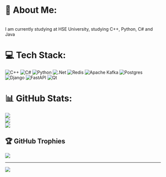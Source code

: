 # 💫 About Me:
<br>I am currently studying at HSE University, studying C++, Python, C# and Java


# 💻 Tech Stack:
![C++](https://img.shields.io/badge/c++-%2300599C.svg?style=for-the-badge&logo=c%2B%2B&logoColor=white) ![C#](https://img.shields.io/badge/c%23-%23239120.svg?style=for-the-badge&logo=csharp&logoColor=white) ![Python](https://img.shields.io/badge/python-3670A0?style=for-the-badge&logo=python&logoColor=ffdd54) ![.Net](https://img.shields.io/badge/.NET-5C2D91?style=for-the-badge&logo=.net&logoColor=white) ![Redis](https://img.shields.io/badge/redis-%23DD0031.svg?style=for-the-badge&logo=redis&logoColor=white) ![Apache Kafka](https://img.shields.io/badge/Apache%20Kafka-000?style=for-the-badge&logo=apachekafka) ![Postgres](https://img.shields.io/badge/postgres-%23316192.svg?style=for-the-badge&logo=postgresql&logoColor=white) ![Django](https://img.shields.io/badge/django-%23092E20.svg?style=for-the-badge&logo=django&logoColor=white) ![FastAPI](https://img.shields.io/badge/FastAPI-005571?style=for-the-badge&logo=fastapi) ![Qt](https://img.shields.io/badge/Qt-%23217346.svg?style=for-the-badge&logo=Qt&logoColor=white)
# 📊 GitHub Stats:
![](https://github-readme-stats.vercel.app/api?username=satlykovs&theme=dark&hide_border=false&include_all_commits=false&count_private=false)<br/>
![](https://nirzak-streak-stats.vercel.app/?user=satlykovs&theme=dark&hide_border=false)<br/>
![](https://github-readme-stats.vercel.app/api/top-langs/?username=satlykovs&theme=dark&hide_border=false&include_all_commits=false&count_private=false&layout=compact)

## 🏆 GitHub Trophies
![](https://github-profile-trophy.vercel.app/?username=satlykovs&theme=radical&no-frame=false&no-bg=true&margin-w=4)

---
[![](https://visitcount.itsvg.in/api?id=satlykovs&icon=0&color=0)](https://visitcount.itsvg.in)

<!-- Proudly created with GPRM ( https://gprm.itsvg.in ) -->